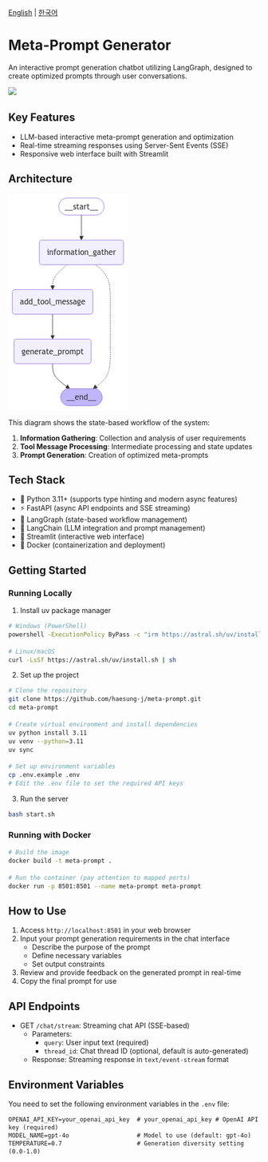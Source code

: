 [English](README.en.md) | [한국어](README.ko.md)

# Meta-Prompt Generator

An interactive prompt generation chatbot utilizing LangGraph, designed to create optimized prompts through user conversations.

<img src="https://github.com/user-attachments/assets/69072c0f-8d8d-421d-83b2-298b6ae82fec">

## Key Features

- LLM-based interactive meta-prompt generation and optimization
- Real-time streaming responses using Server-Sent Events (SSE)
- Responsive web interface built with Streamlit

## Architecture

![System Architecture](graph.png)

This diagram shows the state-based workflow of the system:
1. **Information Gathering**: Collection and analysis of user requirements
2. **Tool Message Processing**: Intermediate processing and state updates
3. **Prompt Generation**: Creation of optimized meta-prompts

## Tech Stack

- 🐍 Python 3.11+ (supports type hinting and modern async features)
- ⚡ FastAPI (async API endpoints and SSE streaming)
- 🔄 LangGraph (state-based workflow management)
- 🦜 LangChain (LLM integration and prompt management)
- 🎈 Streamlit (interactive web interface)
- 🐳 Docker (containerization and deployment)

## Getting Started

### Running Locally

1. Install uv package manager
```bash
# Windows (PowerShell)
powershell -ExecutionPolicy ByPass -c "irm https://astral.sh/uv/install.ps1 | iex"

# Linux/macOS
curl -LsSf https://astral.sh/uv/install.sh | sh
```

2. Set up the project
```bash
# Clone the repository
git clone https://github.com/haesung-j/meta-prompt.git
cd meta-prompt

# Create virtual environment and install dependencies
uv python install 3.11
uv venv --python=3.11
uv sync

# Set up environment variables
cp .env.example .env
# Edit the .env file to set the required API keys
```

3. Run the server
```bash
bash start.sh
```

### Running with Docker

```bash
# Build the image
docker build -t meta-prompt .

# Run the container (pay attention to mapped ports)
docker run -p 8501:8501 --name meta-prompt meta-prompt
```

## How to Use

1. Access `http://localhost:8501` in your web browser
2. Input your prompt generation requirements in the chat interface
   - Describe the purpose of the prompt
   - Define necessary variables
   - Set output constraints
3. Review and provide feedback on the generated prompt in real-time
4. Copy the final prompt for use

## API Endpoints

- GET `/chat/stream`: Streaming chat API (SSE-based)
  - Parameters:
    - `query`: User input text (required)
    - `thread_id`: Chat thread ID (optional, default is auto-generated)
  - Response: Streaming response in `text/event-stream` format

## Environment Variables

You need to set the following environment variables in the `.env` file:

```
OPENAI_API_KEY=your_openai_api_key  # your_openai_api_key # OpenAI API key (required)
MODEL_NAME=gpt-4o                   # Model to use (default: gpt-4o)
TEMPERATURE=0.7                     # Generation diversity setting (0.0-1.0)
```